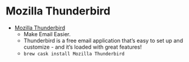 # Mozilla Thunderbird
- [Mozilla Thunderbird](https://www.mozilla.org/thunderbird/)
  -  Make Email Easier.
  - Thunderbird is a free email application that’s easy to set up and customize - and it’s loaded with great features!
  - `brew cask install Mozilla Thunderbird`
